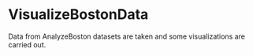 # VisualizeBostonData
Data from AnalyzeBoston datasets are taken and some visualizations are carried out.
